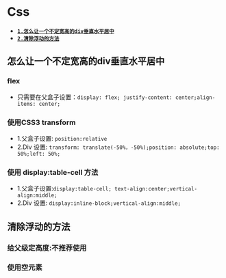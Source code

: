 # Css

- [**`1.怎么让一个不定宽高的div垂直水平居中`**](#怎么让一个不定宽高的div垂直水平居中)
- [**`2.清除浮动的方法`**](#清除浮动的方法)


## 怎么让一个不定宽高的div垂直水平居中
### flex
- 只需要在父盒子设置：`display: flex; justify-content: center;align-items: center;`

### 使用CSS3 transform
- 1.父盒子设置: `position:relative`
- 2.Div 设置: `transform: translate(-50%，-50%);position: absolute;top: 50%;left: 50%;`

### 使用 display:table-cell 方法
- 1.父盒子设置:`display:table-cell; text-align:center;vertical-align:middle;`
- 2.Div 设置: `display:inline-block;vertical-align:middle;`


## 清除浮动的方法

### 给父级定高度:不推荐使用

### 使用空元素
